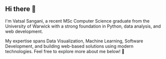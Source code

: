 ## Hi there 👋

I'm Vatsal Sangani, a recent MSc Computer Science graduate from the University of Warwick with a strong foundation in Python, data analysis, and web development.

My expertise spans Data Visualization, Machine Learning, Software Development, and building web-based solutions using modern technologies. Feel free to explore more about me below! 🚀
<!--
**VatsalSangani/vatsalsangani** is a ✨ _special_ ✨ repository because its `README.md` (this file) appears on your GitHub profile.

Here are some ideas to get you started:

- 🔭 I’m currently working on ...
- 🌱 I’m currently learning ...
- 👯 I’m looking to collaborate on ...
- 🤔 I’m looking for help with ...
- 💬 Ask me about ...
- 📫 How to reach me: ...
- 😄 Pronouns: ...
- ⚡ Fun fact: ...
-->
